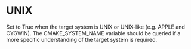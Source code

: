   

# UNIX  
Set to True when the target system is UNIX or UNIX-like
(e.g. APPLE and CYGWIN).  The
CMAKE_SYSTEM_NAME variable should be queried if
a more specific understanding of the target system is required.  

